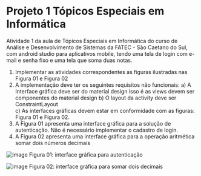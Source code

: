 # Projeto 1 Tópicos Especiais em Informática
Atividade 1 da aula de Tópicos Especiais em Informática do curso de Análise e Desenvolvimento de Sistemas da FATEC - São Caetano do Sul, com android studio para aplicativos mobile, tendo uma tela de login com e-mail e senha fixo e uma tela que soma duas notas.

1.	Implementar as atividades correspondentes as figuras ilustradas nas Figura 01 e Figura 02   
2.	A implementação deve ter os seguintes requisitos não funcionais:
a)	A Interface gráfica deve ser do material design isso é as views devem ser componentes do material design 
b)	O layout da activity deve ser ConstraintLayout  
c)	As interfaces gráficas devem estar em conformidade com as figuras:  Figura 01 e Figura 02. 
3.	A Figura 01 apresenta uma interface gráfica para a solução de autenticação. Não é necessário implementar o cadastro de login.
4.	A Figura 02 apresenta uma interface gráfica para a operação aritmética somar dois números decimais  


![image](https://user-images.githubusercontent.com/54014398/136127851-9a0156c7-9da6-47a5-8958-bb7f7c81b6b0.png)
Figura 01: interface gráfica para autenticação  
 
![image](https://user-images.githubusercontent.com/54014398/136127877-c394705a-05d7-43f5-a805-f0e3716290ee.png)
Figura 02: interface gráfica para somar dois decimais 

